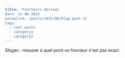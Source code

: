 ```yaml
---
title: 'Foncteurs dérivés
date: 21-06-2025
permalink: /posts/2025/06/blog-post-3/
tags:
  - cool posts
  - category1
  - category2
---
```


Slogan : mesurer à quel point un foncteur n'est pas exact.
